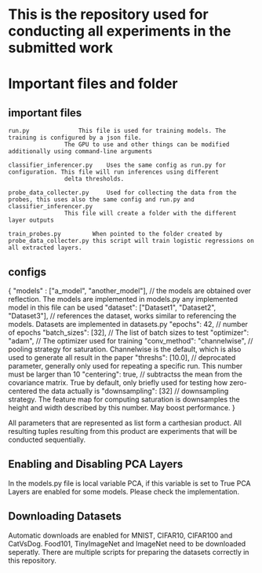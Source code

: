 # This is the repository used for conducting all experiments in the submitted work


# Important files and folder

## important files

	run.py				This file is used for training models. The training is configured by a json file.
					The GPU to use and other things can be modified additionally using command-line arguments

	classifier_inferencer.py	Uses the same config as run.py for configuration. This file will run inferences using different
					delta thresholds.

	probe_data_collecter.py		Used for collecting the data from the probes, this uses also the same config and run.py and classifier_inferencer.py
					This file will create a folder with the different layer outputs

	train_probes.py			When pointed to the folder created by probe_data_collecter.py this script will train logistic regressions on all extracted layers.

	

## configs

{
  "models" : ["a_model", "another_model"],		// the models are obtained over reflection. The models are implemented in models.py any implemented model in this file can be used
  "dataset": ["Dataset1", "Dataset2", "Dataset3"],	// references the dataset, works similar to referencing the models. Datasets are implemented in datasets.py
  "epochs":   42,					// number of epochs
  "batch_sizes": [32],					// The list of batch sizes to test
  "optimizer": "adam",					// The optimizer used for training
  "conv_method": "channelwise",				// pooling strategy for saturation. Channelwise is the default, which is also used to generate all result in the paper
  "threshs": [10.0],					// deprocated parameter, generally only used for repeating a specific run. This number must be larger than 10
  "centering": true,					// subtractss the mean from the covariance matrix. True by default, only briefly used for testing how zero-centered the data actually is
  "downsampling": [32]					// downsampling strategy. The feature map for computing saturation is downsamples the height and width described by this number. May boost performance.
}

All parameters that are represented as list form a carthesian product. All resulting tuples resulting from this product are experiments that will be conducted sequentially.

## Enabling and Disabling PCA Layers
In the models.py file is local variable PCA, if this variable is set to True PCA Layers are enabled for some models. Please check the implementation.

## Downloading Datasets
Automatic downloads are enabled for MNIST, CIFAR10, CIFAR100 and CatVsDog. Food101, TinyImageNet and ImageNet need to be downloaded seperatly. There are multiple scripts for preparing the datasets correctly in this repository.